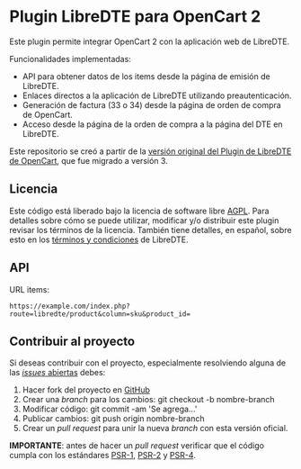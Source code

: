 Plugin LibreDTE para OpenCart 2
===============================

Este plugin permite integrar OpenCart 2 con la aplicación web de LibreDTE.

Funcionalidades implementadas:

- API para obtener datos de los items desde la página de emisión de LibreDTE.
- Enlaces directos a la aplicación de LibreDTE utilizando preautenticación.
- Generación de factura (33 o 34) desde la página de orden de compra de OpenCart.
- Acceso desde la página de la orden de compra a la página del DTE en LibreDTE.

Este repositorio se creó a partir de la
[versión original del Plugin de LibreDTE de OpenCart](https://github.com/LibreDTE/libredte-plugin-opencart/releases/tag/v2.0.0-alpha),
que fue migrado a versión 3.

Licencia
--------

Este código está liberado bajo la licencia de software libre [AGPL](http://www.gnu.org/licenses/agpl-3.0.en.html).
Para detalles sobre cómo se puede utilizar, modificar y/o distribuir este plugin revisar los términos de la licencia.
También tiene detalles, en español, sobre esto en los [términos y condiciones](https://legal.libredte.cl) de LibreDTE.

API
---

URL items:

    https://example.com/index.php?route=libredte/product&column=sku&product_id=

Contribuir al proyecto
----------------------

Si deseas contribuir con el proyecto, especialmente resolviendo alguna de las
[*issues* abiertas](https://github.com/LibreDTE/libredte-plugin-opencart2/issues) debes:

1. Hacer fork del proyecto en [GitHub](https://github.com/LibreDTE/libredte-plugin-opencart2)
2. Crear una *branch* para los cambios: git checkout -b nombre-branch
3. Modificar código: git commit -am 'Se agrega...'
4. Publicar cambios: git push origin nombre-branch
5. Crear un *pull request* para unir la nueva *branch* con esta versión oficial.

**IMPORTANTE**: antes de hacer un *pull request* verificar que el código
cumpla con los estándares [PSR-1](http://www.php-fig.org/psr/psr-1),
[PSR-2](http://www.php-fig.org/psr/psr-2) y
[PSR-4](http://www.php-fig.org/psr/psr-4).

